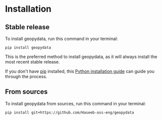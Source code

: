 # Installation

## Stable release

To install geopydata, run this command in your terminal:

```
pip install geopydata
```

This is the preferred method to install geopydata, as it will always install the most recent stable release.

If you don't have [pip](https://pip.pypa.io) installed, this [Python installation guide](http://docs.python-guide.org/en/latest/starting/installation/) can guide you through the process.

## From sources

To install geopydata from sources, run this command in your terminal:

```
pip install git+https://github.com/Haseeb-oss-eng/geopydata
```
